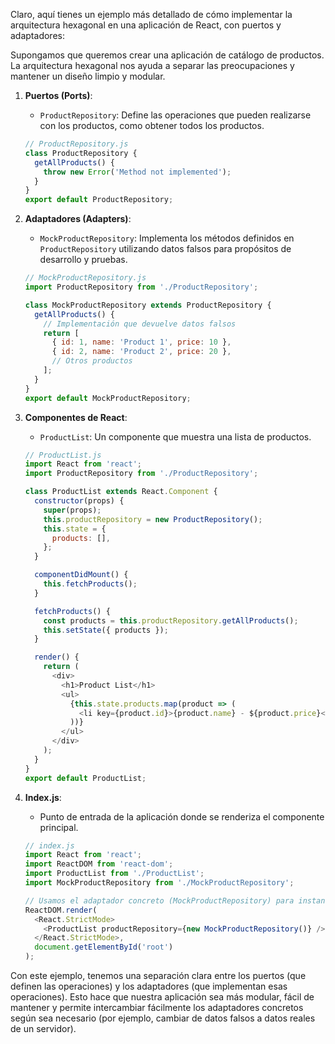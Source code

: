 Claro, aquí tienes un ejemplo más detallado de cómo implementar la arquitectura hexagonal en una aplicación de React, con puertos y adaptadores:

Supongamos que queremos crear una aplicación de catálogo de productos. La arquitectura hexagonal nos ayuda a separar las preocupaciones y mantener un diseño limpio y modular.

1. **Puertos (Ports)**:
   - `ProductRepository`: Define las operaciones que pueden realizarse con los productos, como obtener todos los productos.
   ```javascript
   // ProductRepository.js
   class ProductRepository {
     getAllProducts() {
       throw new Error('Method not implemented');
     }
   }
   export default ProductRepository;
   ```

2. **Adaptadores (Adapters)**:
   - `MockProductRepository`: Implementa los métodos definidos en `ProductRepository` utilizando datos falsos para propósitos de desarrollo y pruebas.
   ```javascript
   // MockProductRepository.js
   import ProductRepository from './ProductRepository';

   class MockProductRepository extends ProductRepository {
     getAllProducts() {
       // Implementación que devuelve datos falsos
       return [
         { id: 1, name: 'Product 1', price: 10 },
         { id: 2, name: 'Product 2', price: 20 },
         // Otros productos
       ];
     }
   }
   export default MockProductRepository;
   ```

3. **Componentes de React**:
   - `ProductList`: Un componente que muestra una lista de productos.
   ```javascript
   // ProductList.js
   import React from 'react';
   import ProductRepository from './ProductRepository';

   class ProductList extends React.Component {
     constructor(props) {
       super(props);
       this.productRepository = new ProductRepository();
       this.state = {
         products: [],
       };
     }

     componentDidMount() {
       this.fetchProducts();
     }

     fetchProducts() {
       const products = this.productRepository.getAllProducts();
       this.setState({ products });
     }

     render() {
       return (
         <div>
           <h1>Product List</h1>
           <ul>
             {this.state.products.map(product => (
               <li key={product.id}>{product.name} - ${product.price}</li>
             ))}
           </ul>
         </div>
       );
     }
   }
   export default ProductList;
   ```

4. **Index.js**:
   - Punto de entrada de la aplicación donde se renderiza el componente principal.
   ```javascript
   // index.js
   import React from 'react';
   import ReactDOM from 'react-dom';
   import ProductList from './ProductList';
   import MockProductRepository from './MockProductRepository';

   // Usamos el adaptador concreto (MockProductRepository) para instanciar el componente
   ReactDOM.render(
     <React.StrictMode>
       <ProductList productRepository={new MockProductRepository()} />
     </React.StrictMode>,
     document.getElementById('root')
   );
   ```

Con este ejemplo, tenemos una separación clara entre los puertos (que definen las operaciones) y los adaptadores (que implementan esas operaciones). Esto hace que nuestra aplicación sea más modular, fácil de mantener y permite intercambiar fácilmente los adaptadores concretos según sea necesario (por ejemplo, cambiar de datos falsos a datos reales de un servidor).
